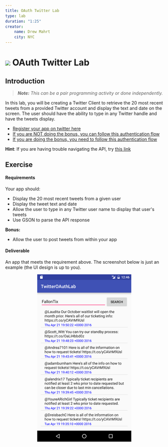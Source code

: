 ```yaml
---
title: OAuth Twitter Lab
type: lab
duration: "1:25"
creator:
    name: Drew Mahrt
    city: NYC
---
```


# ![](https://ga-dash.s3.amazonaws.com/production/assets/logo-9f88ae6c9c3871690e33280fcf557f33.png) OAuth Twitter Lab

## Introduction

> ***Note:*** _This can be a pair programming activity or done independently._

In this lab, you will be creating a Twitter Client to retrieve the 20 most recent tweets from a provided Twitter account and display the text and date on the screen. The user should have the ability to type in any Twitter handle and have the tweets display.

- [Register your app on twitter here](https://apps.twitter.com/)
- [If you are NOT doing the bonus, you can follow this authentication flow](https://dev.twitter.com/oauth/application-only)
- [If you are doing the bonus, you need to follow this authentication flow](https://dev.twitter.com/web/sign-in/implementing)

**Hint**: If you are having trouble navigating the API, try [this link](https://dev.twitter.com/rest/reference/get/statuses/user_timeline)

## Exercise

#### Requirements

Your app should:

- Display the 20 most recent tweets from a given user
- Display the tweet text and date
- Allow the user to type in any Twitter user name to display that user's tweets
- Use GSON to parse the API response

**Bonus:**
- Allow the user to post tweets from within your app

#### Deliverable

An app that meets the requirement above. The screenshot below is just an example (the UI design is up to you).

<p align="center">
  <img src="./screenshots/screen1.png" width="300">
</p>
